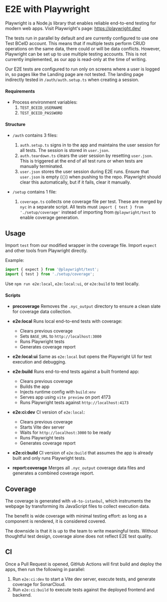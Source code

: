 # E2E with Playwright

Playwright is a Node.js library that enables reliable end-to-end testing for modern web apps.
Visit Playwright's page: https://playwright.dev/

The tests run in parallel by default and are currently configured to use one Test BCeID account. This means that if multiple tests perform CRUD operations on the same data, there could or will be data conflicts. However, Playwright can be set up to use multiple testing accounts. This is not currently implemented, as our app is read-only at the time of writing.

Our E2E tests are configured to run only on screens where a user is logged in, so pages like the Landing page are not tested. The landing page indirectly tested in `/auth/auth.setup.ts` when creating a session.

#### Requirements
- Process environment variables:
  1. `TEST_BCEID_USERNAME`
  2. `TEST_BCEID_PASSWORD`

#### Structure
- `/auth` contains 3 files:
  1. `auth.setup.ts` signs in to the app and maintains the user session for all tests. The session is stored in `user.json`.
  2. `auth.teardown.ts` clears the user session by resetting `user.json`. This is triggered at the end of all test runs or when tests are manually terminated.
  3. `user.json` stores the user session during E2E runs. Ensure that `user.json` is empty (`{}`) when pushing to the repo. Playwright should clear this automatically, but if it fails, clear it manually.

- `/setup` contains 1 file:
  1. `coverage.ts` collects one coverage file per test. These are merged by `nyc` in a separate script. All tests must `import { test } from './setup/coverage'` instead of importing from `@playwright/test` to enable coverage generation.

## Usage

Import `test` from our modified wrapper in the coverage file. Import `expect` and other tools from Playwright directly.

Example:
```typescript
import { expect } from '@playwright/test';
import { test } from './setup/coverage';
```

Use `npm run e2e:local`, `e2e:local:ui`, or `e2e:build` to test locally.

#### Scripts

- **precoverage**
  Removes the `.nyc_output` directory to ensure a clean slate for coverage data collection.

- **e2e:local**
  Runs local end-to-end tests with coverage:
  - Clears previous coverage
  - Sets `BASE_URL` to `http://localhost:3000`
  - Runs Playwright tests
  - Generates coverage report

- **e2e:local:ui**
  Same as `e2e:local` but opens the Playwright UI for test execution and debugging.

- **e2e:build**
  Runs end-to-end tests against a built frontend app:
  - Clears previous coverage
  - Builds the app
  - Injects runtime config with `build:env`
  - Serves app using `vite preview` on port 4173
  - Runs Playwright tests against `http://localhost:4173`

- **e2e:ci:dev**
  CI version of `e2e:local`:
  - Clears previous coverage
  - Starts Vite dev server
  - Waits for `http://localhost:3000` to be ready
  - Runs Playwright tests
  - Generates coverage report

- **e2e:ci:build**
  CI version of `e2e:build` that assumes the app is already built and only runs Playwright tests.

- **report:coverage**
  Merges all `.nyc_output` coverage data files and generates a combined coverage report.

## Coverage

The coverage is generated with `v8-to-istanbul`, which instruments the webpage by transforming its JavaScript files to collect execution data.

The benefit is wide coverage with minimal testing effort: as long as a component is rendered, it is considered covered.

The downside is that it is up to the team to write meaningful tests. Without thoughtful test design, coverage alone does not reflect E2E test quality.

## CI

Once a Pull Request is opened, GitHub Actions will first build and deploy the apps, then run the following in parallel:

1. Run `e2e:ci:dev` to start a Vite dev server, execute tests, and generate coverage for SonarCloud.
2. Run `e2e:ci:build` to execute tests against the deployed frontend and backend.
